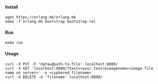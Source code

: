 #### Install ####
```
wget https://erlang.mk/erlang.mk
make -f erlang.mk bootstrap bootstrap-rel
```
  
#### Run ####
```
make run
```

#### Usage ####
```
curl -X PUT -F 'data=@path-to-file' localhost:8080/
curl -X GET 'localhost:8080/?text=<your text>&imagename=<image file name on server>' -o <cyphered filename>
curl -X DELETE -d 'filename' localhost:8080/
```